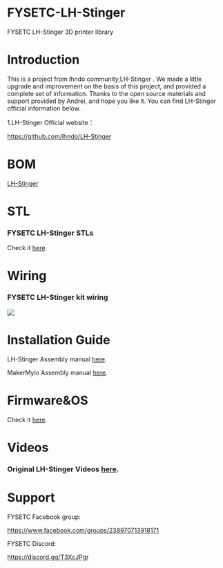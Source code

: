 # FYSETC-LH-Stinger
FYSETC LH-Stinger 3D printer library

# Introduction

This is a project from lhndo community,LH-Stinger . We made a little upgrade and improvement on the basis of this project, and provided a complete set of information. Thanks to the open source materials and support provided by Andrei, and hope you like it. You can find LH-Stinger official information below.

1.LH-Stinger Official website：

https://github.com/lhndo/LH-Stinger

# BOM

[ LH-Stinger](https://github.com/FYSETC/FYSETC-LH-Stinger/blob/main/BOM.md)

# STL

### FYSETC LH-Stinger STLs

Check it [here](https://github.com/FYSETC/FYSETC-LH-Stinger/tree/main/STLs).

# Wiring

### FYSETC LH-Stinger kit wiring

![](https://github.com/FYSETC/FYSETC-LH-Stinger/blob/main/LH_Stinger_WIRING.png)

# Installation Guide

LH-Stinger Assembly manual [here](https://github.com/lhndo/LH-Stinger/wiki/Assembly-Guide).

MakerMylo Assembly manual [here](https://help.mylo.fun/makermylo-documents/fysetc/lh-stinger/youtube-build-series).

# Firmware&OS

Check it [here](https://github.com/FYSETC/FYSETC-LH-Stinger/tree/main/Klipper_Config).

# Videos

### Original LH-Stinger Videos [here](https://www.youtube.com/channel/UCPD2Ai4b49gVoCFSGFWoSdw).




# Support

FYSETC Facebook group: 

https://www.facebook.com/groups/238970713918171

FYSETC Discord:

https://discord.gg/T3XcJPgr 